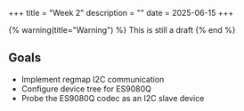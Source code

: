 +++
title = "Week 2"
description = ""
date = 2025-06-15
+++

{% warning(title="Warning") %} 
This is still a draft 
{% end %}

## Goals
- Implement regmap I2C communication
- Configure device tree for ES9080Q
- Probe the ES9080Q codec as an I2C slave device